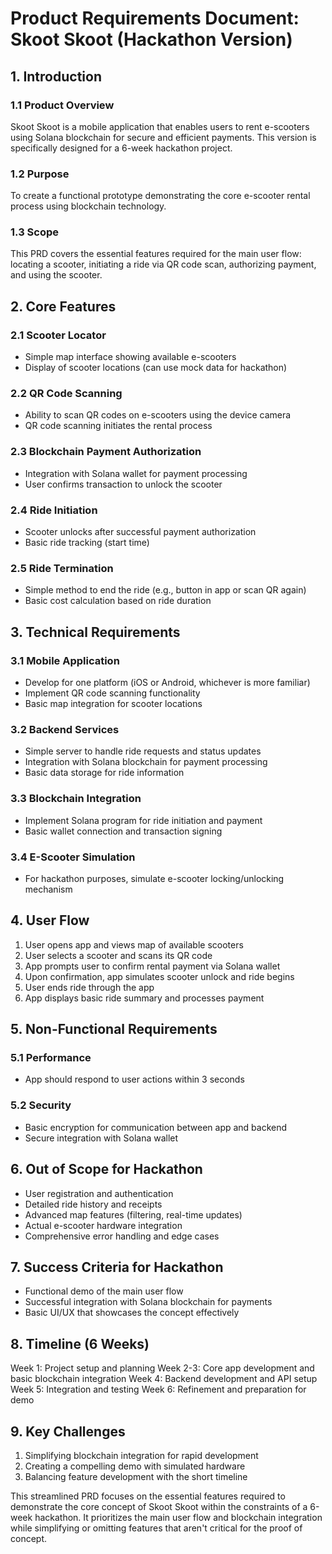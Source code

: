 # Product Requirements Document: Skoot Skoot (Hackathon Version)

## 1. Introduction

### 1.1 Product Overview
Skoot Skoot is a mobile application that enables users to rent e-scooters using Solana blockchain for secure and efficient payments. This version is specifically designed for a 6-week hackathon project.

### 1.2 Purpose
To create a functional prototype demonstrating the core e-scooter rental process using blockchain technology.

### 1.3 Scope
This PRD covers the essential features required for the main user flow: locating a scooter, initiating a ride via QR code scan, authorizing payment, and using the scooter.

## 2. Core Features

### 2.1 Scooter Locator
- Simple map interface showing available e-scooters
- Display of scooter locations (can use mock data for hackathon)

### 2.2 QR Code Scanning
- Ability to scan QR codes on e-scooters using the device camera
- QR code scanning initiates the rental process

### 2.3 Blockchain Payment Authorization
- Integration with Solana wallet for payment processing
- User confirms transaction to unlock the scooter

### 2.4 Ride Initiation
- Scooter unlocks after successful payment authorization
- Basic ride tracking (start time)

### 2.5 Ride Termination
- Simple method to end the ride (e.g., button in app or scan QR again)
- Basic cost calculation based on ride duration

## 3. Technical Requirements

### 3.1 Mobile Application
- Develop for one platform (iOS or Android, whichever is more familiar)
- Implement QR code scanning functionality
- Basic map integration for scooter locations

### 3.2 Backend Services
- Simple server to handle ride requests and status updates
- Integration with Solana blockchain for payment processing
- Basic data storage for ride information

### 3.3 Blockchain Integration
- Implement Solana program for ride initiation and payment
- Basic wallet connection and transaction signing

### 3.4 E-Scooter Simulation
- For hackathon purposes, simulate e-scooter locking/unlocking mechanism

## 4. User Flow

1. User opens app and views map of available scooters
2. User selects a scooter and scans its QR code
3. App prompts user to confirm rental payment via Solana wallet
4. Upon confirmation, app simulates scooter unlock and ride begins
5. User ends ride through the app
6. App displays basic ride summary and processes payment

## 5. Non-Functional Requirements

### 5.1 Performance
- App should respond to user actions within 3 seconds

### 5.2 Security
- Basic encryption for communication between app and backend
- Secure integration with Solana wallet

## 6. Out of Scope for Hackathon

- User registration and authentication
- Detailed ride history and receipts
- Advanced map features (filtering, real-time updates)
- Actual e-scooter hardware integration
- Comprehensive error handling and edge cases

## 7. Success Criteria for Hackathon

- Functional demo of the main user flow
- Successful integration with Solana blockchain for payments
- Basic UI/UX that showcases the concept effectively

## 8. Timeline (6 Weeks)

Week 1: Project setup and planning
Week 2-3: Core app development and basic blockchain integration
Week 4: Backend development and API setup
Week 5: Integration and testing
Week 6: Refinement and preparation for demo

## 9. Key Challenges

1. Simplifying blockchain integration for rapid development
2. Creating a compelling demo with simulated hardware
3. Balancing feature development with the short timeline

This streamlined PRD focuses on the essential features required to demonstrate the core concept of Skoot Skoot within the constraints of a 6-week hackathon. It prioritizes the main user flow and blockchain integration while simplifying or omitting features that aren't critical for the proof of concept.
